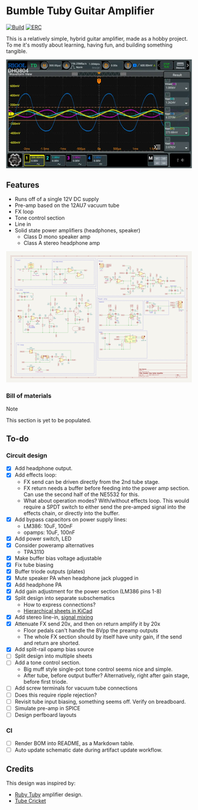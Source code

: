 # Bumble Tuby Guitar Amplifier

[![Build](https://github.com/majabojarska/bumble-tuby/actions/workflows/kicad_build.yaml/badge.svg)](https://github.com/majabojarska/majabojarska.dev/actions/workflows/kicad_build.yaml)
[![ERC](https://github.com/majabojarska/bumble-tuby/actions/workflows/kicad_check.yaml/badge.svg)](https://github.com/majabojarska/majabojarska.dev/actions/workflows/kicad_check.yaml)

This is a relatively simple, hybrid guitar amplifier, made as a hobby project.
To me it's mostly about learning, having fun, and building something tangible.

![DSO capture of amplification stage outputs](static/dso_sine_amplification.webp)

## Features

- Runs off of a single 12V DC supply
- Pre-amp based on the 12AU7 vacuum tube
- FX loop
- Tone control section
- Line in
- Solid state power amplifiers (headphones, speaker)
  - Class D mono speaker amp
  - Class A stereo headphone amp

[![Schematic](static/amp.svg?raw=true)](static/amp.pdf)

### Bill of materials

> [!NOTE]  
> This section is yet to be populated.

## To-do

### Circuit design

- [x] Add headphone output.
- [x] Add effects loop:
  - FX send can be driven directly from the 2nd tube stage.
  - FX return needs a buffer before feeding into the power amp section. Can use the second half of the NE5532 for this.
  - What about operation modes? With/without effects loop. This would require a SPDT switch to either send the pre-amped signal into the effects chain, or directly into the buffer.
- [x] Add bypass capacitors on power supply lines:
  - LM386: 10uF, 100nF
  - opamps: 10uF, 100nF
- [x] Add power switch, LED
- [x] Consider poweramp alternatives
  - TPA3110
- [x] Make buffer bias voltage adjustable
- [x] Fix tube biasing
- [x] Buffer triode outputs (plates)
- [x] Mute speaker PA when headphone jack plugged in
- [x] Add headphone PA
- [x] Add gain adjustment for the power section (LM386 pins 1-8)
- [x] Split design into separate subschematics
  - How to express connections?
  - [Hierarchical sheets in KiCad](https://docs.kicad.org/9.0/en/eeschema/eeschema.html#drawing-hierarchical-sheets)
- [x] Add stereo line-in, [signal mixing](https://electronics.stackexchange.com/questions/103435/naively-mixing-two-or-perhaps-more-audio-signals)
- [x] Attenuate FX send 20x, and then on return amplify it by 20x
  - Floor pedals can't handle the 8Vpp the preamp outputs
  - The whole FX section should by itself have unity gain, if the send and return are shorted.
- [x] Add split-rail opamp bias source
- [ ] Split design into multiple sheets
- [ ] Add a tone control section.
  - Big muff style single-pot tone control seems nice and simple.
  - After tube, before output buffer? Alternatively, right after gain stage, before first triode.
- [ ] Add screw terminals for vacuum tube connections
- [ ] Does this require ripple rejection?
- [ ] Revisit tube input biasing, something seems off. Verify on breadboard.
- [ ] Simulate pre-amp in SPICE
- [ ] Design perfboard layouts

### CI

- [ ] Render BOM into README, as a Markdown table.
- [ ] Auto update schematic date during artifact update workflow.

## Credits

This design was inspired by:

- [Ruby Tuby](https://tagboardeffects.blogspot.com/2014/10/ruby-tuby.html)
  amplifier design.
- [Tube Cricket](https://beavisaudio.com/projects/TubeCricket/)

